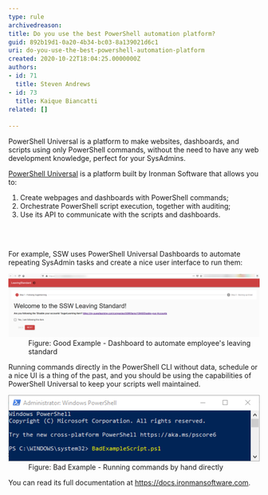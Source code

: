 ```yaml
---
type: rule
archivedreason: 
title: Do you use the best PowerShell automation platform?
guid: 892b19d1-0a20-4b34-bc03-8a139021d6c1
uri: do-you-use-the-best-powershell-automation-platform
created: 2020-10-22T18:04:25.0000000Z
authors:
- id: 71
  title: Steven Andrews
- id: 73
  title: Kaique Biancatti
related: []

---
```



<p class="ssw15-rteElement-P">PowerShell Universal is a platform to make websites, dashboards, and scripts using only PowerShell commands, without the need to have any web development knowledge, perfect for your SysAdmins.<br></p><p class="ssw15-rteElement-P"><a href="https://ironmansoftware.com/powershell-universal/">PowerShell Universal</a> is a platform built by Ironman Software that allows you to:</p><ol><li>Create webpages and dashboards with PowerShell commands;</li><li>Orchestrate PowerShell script execution, together with auditing;</li><li>Use its API to communicate with the scripts and dashboards.​</li></ol>
<br><excerpt class='endintro'></excerpt><br>
<p>​For example, SSW uses PowerShell Universal Dashboards to automate repeating SysAdmin tasks and create a nice user interface to run them:​<br></p><dl class="goodImage"><dt><img src="automated-standard.png" alt="automated-standard.png" style="width:750px;" /></dt><dd>Figure: Good Example - Dashboard to automate employee's leaving standard<br></dd></dl><p>Running commands directly in the PowerShell CLI without data, schedule or a nice UI is a thing of the past, and you should be using the capabilities of PowerShell Universal to keep your scripts well maintained.</p><dl class="badImage"><dt><img src="running-commands-hand.png" alt="running-commands-hand.png" /></dt><dd>Figure: Bad Example - Running commands by hand directly</dd></dl><p>You can read its full documentation at <a href="https://docs.ironmansoftware.com/">https://docs.ironmansoftware.com</a>.<br></p>


